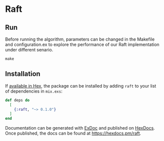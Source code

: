 # Raft

<!-- **TODO: Add description** -->
## Run
Before running the algorithm, parameters can be changed in the Makefile and configuration.ex to explore the performance of our Raft implementation under different senario.
```
make
```

## Installation

If [available in Hex](https://hex.pm/docs/publish), the package can be installed
by adding `raft` to your list of dependencies in `mix.exs`:

```elixir
def deps do
  [
    {:raft, "~> 0.1.0"}
  ]
end
```

Documentation can be generated with [ExDoc](https://github.com/elixir-lang/ex_doc)
and published on [HexDocs](https://hexdocs.pm). Once published, the docs can
be found at <https://hexdocs.pm/raft>.

